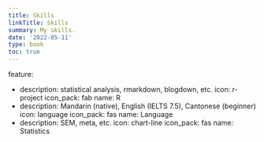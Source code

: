 ```yaml
---
title: Skills
linkTitle: Skills
summary: My skills.
date: '2022-05-11'
type: book
toc: true
---
```


feature:
- description: statistical analysis, rmarkdown, blogdown, etc.
  icon: r-project
  icon_pack: fab
  name: R
- description: Mandarin (native), English (IELTS 7.5), Cantonese (beginner)
  icon: language
  icon_pack: fas
  name: Language
- description: SEM, meta, etc.
  icon: chart-line
  icon_pack: fas
  name: Statistics
